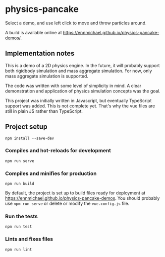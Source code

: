 # physics-pancake

Select a demo, and use left click to move and throw particles around.

A build is available online at https://ennmichael.github.io/physics-pancake-demos/.

## Implementation notes

This is a demo of a 2D physics engine.
In the future, it will probably support both rigidbody simulation and mass aggregate simulation.
For now, only mass aggregate simulation is supported.

The code was written with some level of simplicity in mind.
A clear demonstration and application of physics simulation concepts was the goal.

This project was initially written in Javascript, but eventually TypeScript support was added. This is not complete yet.
That's why the vue files are still in plain JS rather than TypeScript.

## Project setup
```
npm install --save-dev
```

### Compiles and hot-reloads for development
```
npm run serve
```

### Compiles and minifies for production
```
npm run build
```
By default, the project is set up to build files ready for deployment at https://ennmichael.github.io/physics-pancake-demos.
You should probably use `npm run serve` or delete or modify the `vue.config.js` file.

### Run the tests
```
npm run test
```

### Lints and fixes files
```
npm run lint
```
